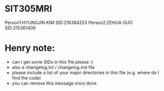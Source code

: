 # SIT305MRI
Person1:HYUNGJIN KIM
SID:216384253
Person2:ZEHUA GUO
SID:215361409
# Henry note:
- can I get some SIDs in this file please :)
- also a changelog.txt / changelog.md file
- please include a list of your major directories in this file (e.g. where do I find the code)
- you can remove this message once done
